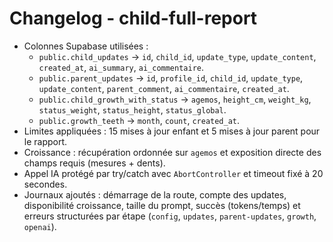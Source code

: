 # Changelog - child-full-report

- Colonnes Supabase utilisées :
  - `public.child_updates` → `id`, `child_id`, `update_type`, `update_content`, `created_at`, `ai_summary`, `ai_commentaire`.
  - `public.parent_updates` → `id`, `profile_id`, `child_id`, `update_type`, `update_content`, `parent_comment`, `ai_commentaire`, `created_at`.
  - `public.child_growth_with_status` → `agemos`, `height_cm`, `weight_kg`, `status_weight`, `status_height`, `status_global`.
  - `public.growth_teeth` → `month`, `count`, `created_at`.
- Limites appliquées : 15 mises à jour enfant et 5 mises à jour parent pour le rapport.
- Croissance : récupération ordonnée sur `agemos` et exposition directe des champs requis (mesures + dents).
- Appel IA protégé par try/catch avec `AbortController` et timeout fixé à 20 secondes.
- Journaux ajoutés : démarrage de la route, compte des updates, disponibilité croissance, taille du prompt, succès (tokens/temps) et erreurs structurées par étape (`config`, `updates`, `parent-updates`, `growth`, `openai`).
